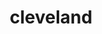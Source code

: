 ---
title: "cleveland"
id: tag.id
permalink: "/tags/cleveland"
videos: [971,972,973,974,975,976,981,982,983,984,985,987,1036,1170,1178,1179,1180,1181,1183,1185,1186,1168,1169,1171,1167,1182,1184,1187]
---